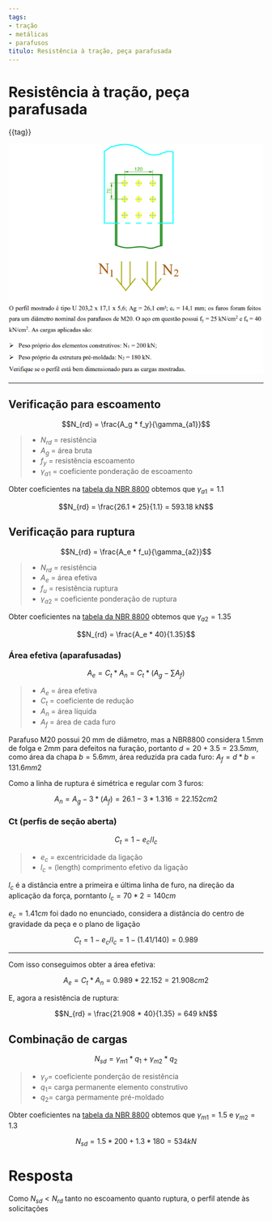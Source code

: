 ```yaml
---
tags:
- tração
- metálicas
- parafusos
titulo: Resistência à tração, peça parafusada  
---
```


# Resistência à tração, peça parafusada

<v-chip v-for="tag in $frontmatter.tags"> {{tag}}</v-chip>

![momento fletores usuais](./met_001.png)

---

## Verificação para escoamento

$$N_{rd} = \frac{A_g * f_y}{\gamma_{a1}}$$

> - $N_{rd}$ = resistência 
> - $A_g$ = área bruta
> - $f_y$ = resistência escoamento
> - $\gamma_{a1}$ = coeficiente ponderação de escoamento

Obter coeficientes na [tabela da NBR 8800](/metalicas/tabelas.html#.html) obtemos que $\gamma_{a1} = 1.1$

$$N_{rd} = \frac{26.1 * 25}{1.1} = 593.18 kN$$

## Verificação para ruptura

$$N_{rd} = \frac{A_e * f_u}{\gamma_{a2}}$$

> - $N_{rd}$ = resistência 
> - $A_e$ = área efetiva
> - $f_u$ = resistência ruptura
> - $\gamma_{a2}$ = coeficiente ponderação de ruptura

Obter coeficientes na [tabela da NBR 8800](/metalicas/tabelas.html#) obtemos que $\gamma_{a2} = 1.35$

$$N_{rd} = \frac{A_e * 40}{1.35}$$

### Área efetiva (aparafusadas)

$$A_e = C_t * A_n = C_t * (A_g - \sum A_f)$$

> - $A_e$ = área efetiva
> - $C_t$ = coeficiente de redução
> - $A_n$ = área líquida
> - $A_f$ = área de cada furo

Parafuso M20 possui 20 mm de diâmetro, mas a NBR8800 considera 1.5mm de folga e 2mm para defeitos na furação, portanto $d = 20 + 3.5 = 23.5 mm$, como área da chapa $b = 5.6mm$, área reduzida pra cada furo: $A_f = d*b = 131.6 mm2$

Como a linha de ruptura é simétrica e regular com 3 furos:

$$A_n = A_g - 3 * (A_f) = 26.1 - 3 * 1.316 = 22.152 cm2$$

### Ct (perfis de seção aberta)

$$C_t = 1 - e_c / l_c$$

> - $e_c$ = excentricidade da ligação
> - $l_c$ = (length) comprimento efetivo da ligação

$l_c$ é a distância entre a primeira e última linha de furo, na direção da aplicação da força, porntanto $l_c = 70*2 = 140 cm$

$e_c = 1.41 cm$ foi dado no enunciado, considera a distância do centro de gravidade da peça e o plano de ligação

$$C_t = 1 - e_c / l_c = 1 - (1.41 / 140) = 0.989$$

--- 

Com isso conseguimos obter a área efetiva:

$$A_e = C_t * A_n = 0.989 * 22.152 = 21.908 cm2$$

E, agora a resistência de ruptura:

$$N_{rd} = \frac{21.908 * 40}{1.35} = 649 kN$$

## Combinação de cargas

$$N_{sd} = \gamma_{m1} * q_1 + \gamma_{m2} * q_2$$

> - $\gamma_y =$ coeficiente ponderção de resistência
> - $q_1 =$ carga permanente elemento construtivo
> - $q_2 =$ carga permamente pré-moldado

Obter coeficientes na [tabela da NBR 8800](/metalicas/tabelas.html#) obtemos que $\gamma_{m1} = 1.5$ e $\gamma_{m2} = 1.3$ 

$$N_{sd} = 1.5 * 200 + 1.3 * 180 = 534 kN$$

# Resposta

Como $N_{sd} < N_{rd}$ tanto no escoamento quanto ruptura, o perfil atende às solicitações